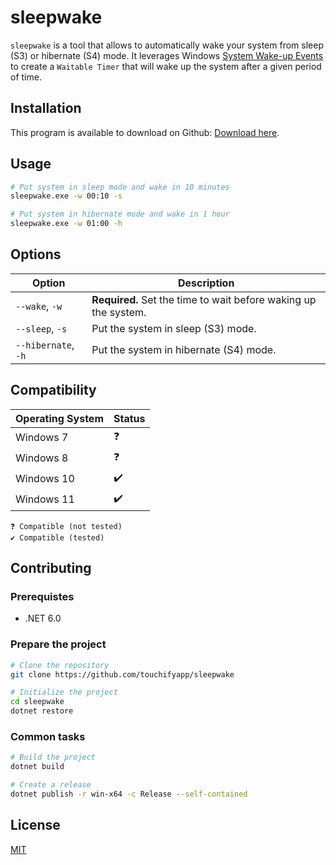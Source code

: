 # sleepwake

`sleepwake` is a tool that allows to automatically wake your system from sleep (S3) or hibernate (S4) mode. It leverages Windows [System Wake-up Events](https://docs.microsoft.com/en-us/windows/win32/power/system-wake-up-events) to create a `Waitable Timer` that will wake up the system after a given period of time.

## Installation

This program is available to download on Github: [Download here](https://github.com/touchifyapp/sleepwake/releases/latest).

## Usage

```bash
# Put system in sleep mode and wake in 10 minutes
sleepwake.exe -w 00:10 -s

# Put system in hibernate mode and wake in 1 hour
sleepwake.exe -w 01:00 -h
```

## Options

| Option | Description |
|--------|-------------|
| `--wake`, `-w` | **Required.** Set the time to wait before waking up the system. |
| `--sleep`, `-s` | Put the system in sleep (S3) mode. |
| `--hibernate`, `-h` | Put the system in hibernate (S4) mode. |


## Compatibility

| Operating System | Status |
|------------------|--------|
| Windows 7        | ❓     |
| Windows 8        | ❓     |
| Windows 10       | ✔️     |
| Windows 11       | ✔️     |

```
❓ Compatible (not tested)
✔️ Compatible (tested)
```

## Contributing

### Prerequistes

- .NET 6.0

### Prepare the project

```bash
# Clone the repository
git clone https://github.com/touchifyapp/sleepwake

# Initialize the project
cd sleepwake
dotnet restore
```

### Common tasks

```bash
# Build the project
dotnet build

# Create a release
dotnet publish -r win-x64 -c Release --self-contained
```

## License

[MIT](LICENSE)